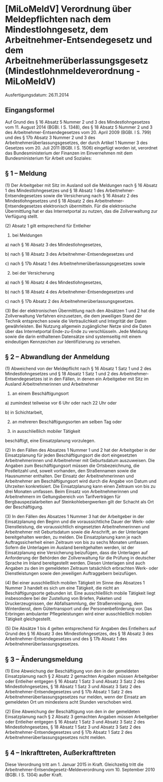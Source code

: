 # [MiLoMeldV] Verordnung über Meldepflichten nach dem Mindestlohngesetz, dem Arbeitnehmer-Entsendegesetz und dem Arbeitnehmerüberlassungsgesetz  (Mindestlohnmeldeverordnung - MiLoMeldV)

Ausfertigungsdatum: 26.11.2014

 

## Eingangsformel

Auf Grund des § 16 Absatz 5 Nummer 2 und 3 des Mindestlohngesetzes vom 11. August 2014 (BGBl. I S. 1348), des § 18 Absatz 5 Nummer 2 und 3 des Arbeitnehmer-Entsendegesetzes vom 20. April 2009 (BGBl. I S. 799) und des § 17b Absatz 3 Nummer 2 und 3 des Arbeitnehmerüberlassungsgesetzes, der durch Artikel 1 Nummer 3 des Gesetzes vom 20. Juli 2011 (BGBl. I S. 1506) eingefügt worden ist, verordnet das Bundesministerium der Finanzen im Einvernehmen mit dem Bundesministerium für Arbeit und Soziales:


## § 1 – Meldung

(1) Der Arbeitgeber mit Sitz im Ausland soll die Meldungen nach § 16 Absatz 1 des Mindestlohngesetzes und § 18 Absatz 1 des Arbeitnehmer-Entsendegesetzes sowie die Versicherung nach § 16 Absatz 2 des Mindestlohngesetzes und § 18 Absatz 2 des Arbeitnehmer-Entsendegesetzes elektronisch übermitteln. Für die elektronische Übermittlung hat er das Internetportal zu nutzen, das die Zollverwaltung zur Verfügung stellt.

(2) Absatz 1 gilt entsprechend für Entleiher

1. bei Meldungen

a) nach § 16 Absatz 3 des Mindestlohngesetzes,

b) nach § 18 Absatz 3 des Arbeitnehmer-Entsendegesetzes und

c) nach § 17b Absatz 1 des Arbeitnehmerüberlassungsgesetzes sowie

2. bei der Versicherung

a) nach § 16 Absatz 4 des Mindestlohngesetzes,

b) nach § 18 Absatz 4 des Arbeitnehmer-Entsendegesetzes und

c) nach § 17b Absatz 2 des Arbeitnehmerüberlassungsgesetzes.

(3) Bei der elektronischen Übermittlung nach den Absätzen 1 und 2 hat die Zollverwaltung Verfahren einzusetzen, die dem jeweiligen Stand der Technik entsprechen sowie die Vertraulichkeit und Integrität der Daten gewährleisten. Bei Nutzung allgemein zugänglicher Netze sind die Daten über das Internetportal Ende-zu-Ende zu verschlüsseln. Jede Meldung sowie die darin enthaltenen Datensätze sind systemseitig mit einem eindeutigen Kennzeichen zur Identifizierung zu versehen.


## § 2 – Abwandlung der Anmeldung

(1) Abweichend von der Meldepflicht nach § 16 Absatz 1 Satz 1 und 2 des Mindestlohngesetzes und § 18 Absatz 1 Satz 1 und 2 des Arbeitnehmer-Entsendegesetzes ist in den Fällen, in denen ein Arbeitgeber mit Sitz im Ausland Arbeitnehmerinnen und Arbeitnehmer

1. an einem Beschäftigungsort

a) zumindest teilweise vor 6 Uhr oder nach 22 Uhr oder

b) in Schichtarbeit,

2. an mehreren Beschäftigungsorten am selben Tag oder

3. in ausschließlich mobiler Tätigkeit

beschäftigt, eine Einsatzplanung vorzulegen.

(2) In den Fällen des Absatzes 1 Nummer 1 und 2 hat der Arbeitgeber in der Einsatzplanung für jeden Beschäftigungsort die dort eingesetzten Arbeitnehmerinnen und Arbeitnehmer mit Geburtsdatum auszuweisen. Die Angaben zum Beschäftigungsort müssen die Ortsbezeichnung, die Postleitzahl und, soweit vorhanden, den Straßennamen sowie die Hausnummer enthalten. Der Einsatz der Arbeitnehmerinnen und Arbeitnehmer am Beschäftigungsort wird durch die Angabe von Datum und Uhrzeiten konkretisiert. Die Einsatzplanung kann einen Zeitraum von bis zu drei Monaten umfassen. Beim Einsatz von Arbeitnehmerinnen und Arbeitnehmern im Geltungsbereich von Tarifverträgen für Bergbauspezialarbeiten auf Steinkohlebergwerken gilt der Schacht als Ort der Beschäftigung.

(3) In den Fällen des Absatzes 1 Nummer 3 hat der Arbeitgeber in der Einsatzplanung den Beginn und die voraussichtliche Dauer der Werk- oder Dienstleistung, die voraussichtlich eingesetzten Arbeitnehmerinnen und Arbeitnehmer mit Geburtsdatum sowie die Anschrift, an der Unterlagen bereitgehalten werden, zu melden. Die Einsatzplanung kann je nach Auftragssicherheit einen Zeitraum von bis zu sechs Monaten umfassen. Sofern die Unterlagen im Ausland bereitgehalten werden, ist der Einsatzplanung eine Versicherung beizufügen, dass die Unterlagen auf Anforderung der Behörden der Zollverwaltung für die Prüfung in deutscher Sprache im Inland bereitgestellt werden. Diesen Unterlagen sind auch Angaben zu den im gemeldeten Zeitraum tatsächlich erbrachten Werk- oder Dienstleistungen sowie den jeweiligen Auftraggebern beizufügen.

(4) Bei einer ausschließlich mobilen Tätigkeit im Sinne des Absatzes 1 Nummer 3 handelt es sich um eine Tätigkeit, die nicht an Beschäftigungsorte gebunden ist. Eine ausschließlich mobile Tätigkeit liegt insbesondere bei der Zustellung von Briefen, Paketen und Druckerzeugnissen, der Abfallsammlung, der Straßenreinigung, dem Winterdienst, dem Gütertransport und der Personenbeförderung vor. Das Erbringen ambulanter Pflegeleistungen wird einer ausschließlich mobilen Tätigkeit gleichgestellt.

(5) Die Absätze 1 bis 4 gelten entsprechend für Angaben des Entleihers auf Grund des § 16 Absatz 3 des Mindestlohngesetzes, des § 18 Absatz 3 des Arbeitnehmer-Entsendegesetzes und des § 17b Absatz 1 des Arbeitnehmerüberlassungsgesetzes.


## § 3 – Änderungsmeldung

(1) Eine Abweichung der Beschäftigung von den in der gemeldeten Einsatzplanung nach § 2 Absatz 2 gemachten Angaben müssen Arbeitgeber oder Entleiher entgegen § 16 Absatz 1 Satz 3 und Absatz 3 Satz 2 des Mindestlohngesetzes, § 18 Absatz 1 Satz 3 und Absatz 3 Satz 2 des Arbeitnehmer-Entsendegesetzes und § 17b Absatz 1 Satz 2 des Arbeitnehmerüberlassungsgesetzes nur melden, wenn der Einsatz am gemeldeten Ort um mindestens acht Stunden verschoben wird.

(2) Eine Abweichung der Beschäftigung von den in der gemeldeten Einsatzplanung nach § 2 Absatz 3 gemachten Angaben müssen Arbeitgeber oder Entleiher entgegen § 16 Absatz 1 Satz 3 und Absatz 3 Satz 2 des Mindestlohngesetzes, § 18 Absatz 1 Satz 3 und Absatz 3 Satz 2 des Arbeitnehmer-Entsendegesetzes und § 17b Absatz 1 Satz 2 des Arbeitnehmerüberlassungsgesetzes nicht melden.


## § 4 – Inkrafttreten, Außerkrafttreten

Diese Verordnung tritt am 1. Januar 2015 in Kraft. Gleichzeitig tritt die Arbeitnehmer-Entsendegesetz-Meldeverordnung vom 10. September 2010 (BGBl. I S. 1304) außer Kraft.
